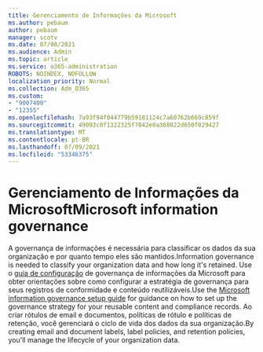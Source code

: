 ```yaml
---
title: Gerenciamento de Informações da Microsoft
ms.author: pebaum
author: pebaum
manager: scotv
ms.date: 07/08/2021
ms.audience: Admin
ms.topic: article
ms.service: o365-administration
ROBOTS: NOINDEX, NOFOLLOW
localization_priority: Normal
ms.collection: Adm_O365
ms.custom:
- "9007400"
- "12355"
ms.openlocfilehash: 7a93f94f044779b59181124c7a60762b669c859f
ms.sourcegitcommit: 49093c0f1322325f7042e0a368022d650f029427
ms.translationtype: MT
ms.contentlocale: pt-BR
ms.lasthandoff: 07/09/2021
ms.locfileid: "53346375"
---
```

# <a name="microsoft-information-governance"></a><span data-ttu-id="683da-102">Gerenciamento de Informações da Microsoft</span><span class="sxs-lookup"><span data-stu-id="683da-102">Microsoft information governance</span></span>

<span data-ttu-id="683da-103">A governança de informações é necessária para classificar os dados da sua organização e por quanto tempo eles são mantidos.</span><span class="sxs-lookup"><span data-stu-id="683da-103">Information governance is needed to classify your organization data and how long it's retained.</span></span> <span data-ttu-id="683da-104">Use o [guia de configuração](https://admin.microsoft.com/AdminPortal/Home#/modernonboarding/migsetupguide) de governança de informações da Microsoft para obter orientações sobre como configurar a estratégia de governança para seus registros de conformidade e conteúdo reutilizáveis.</span><span class="sxs-lookup"><span data-stu-id="683da-104">Use the [Microsoft information governance setup guide](https://admin.microsoft.com/AdminPortal/Home#/modernonboarding/migsetupguide) for guidance on how to set up the governance strategy for your reusable content and compliance records.</span></span> <span data-ttu-id="683da-105">Ao criar rótulos de email e documentos, políticas de rótulo e políticas de retenção, você gerenciará o ciclo de vida dos dados da sua organização.</span><span class="sxs-lookup"><span data-stu-id="683da-105">By creating email and document labels, label policies, and retention policies, you'll manage the lifecycle of your organization data.</span></span>

